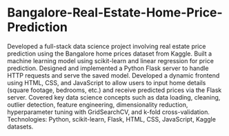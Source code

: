 # Bangalore-Real-Estate-Home-Price-Prediction

Developed a full-stack data science project involving real estate price prediction using the Bangalore home prices dataset from Kaggle.
Built a machine learning model using scikit-learn and linear regression for price prediction.
Designed and implemented a Python Flask server to handle HTTP requests and serve the saved model.
Developed a dynamic frontend using HTML, CSS, and JavaScript to allow users to input home details (square footage, bedrooms, etc.) and receive predicted prices via the Flask server.
Covered key data science concepts such as data loading, cleaning, outlier detection, feature engineering, dimensionality reduction, hyperparameter tuning with GridSearchCV, and k-fold cross-validation.
Technologies: Python, scikit-learn, Flask, HTML, CSS, JavaScript, Kaggle datasets.
